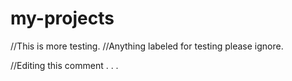 # my-projects

//This is more testing.
//Anything labeled for testing please ignore.

//Editing this comment . . .
